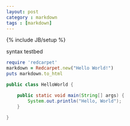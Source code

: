 ```yaml
---
layout: post
category : markdown
tags : [markdown]
---
```

{% include JB/setup %}

syntax testbed 


```ruby
require 'redcarpet'
markdown = Redcarpet.new("Hello World!")
puts markdown.to_html
```

```java
public class HelloWorld {

    public static void main(String[] args) {
        System.out.println("Hello, World");
    }

}
```